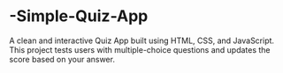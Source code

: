 # -Simple-Quiz-App
A clean and interactive Quiz App built using HTML, CSS, and JavaScript. This project tests users with multiple-choice questions and updates the score based on your answer. 
